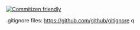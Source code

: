 [![Commitizen friendly](https://img.shields.io/badge/commitizen-friendly-brightgreen.svg)](http://commitizen.github.io/cz-cli/)

.gitignore files: <https://github.com/github/gitignore>
q
